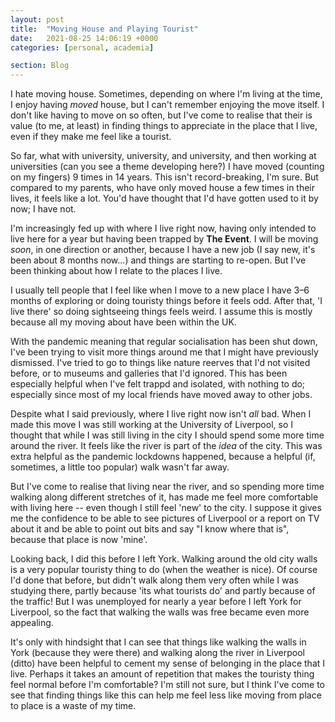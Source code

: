 ```yaml
---
layout: post
title:  "Moving House and Playing Tourist"
date:   2021-08-25 14:06:19 +0000
categories: [personal, academia]

section: Blog
---
```


I hate moving house. Sometimes, depending on where I'm living at the time, I enjoy having _moved_ house, but I can't remember enjoying the move itself. I don't like having to move on so often, but I've come to realise that their is value (to me, at least) in finding things to appreciate in the place that I live, even if they make me feel like a tourist.

So far, what with university, university, and university, and then working at universities (can you see a theme developing here?) I have moved (counting on my fingers) 9 times in 14 years. This isn't record-breaking, I'm sure. But compared to my parents, who have only moved house a few times in their lives, it feels like a lot. You'd have thought that I'd have gotten used to it by now; I have not.

I'm increasingly fed up with where I live right now, having only intended to live here for a year but having been trapped by **The Event**. I will be moving _soon_, in one direction or another, because I have a new job (I say new, it's been about 8 months now...) and things are starting to re-open. But I've been thinking about how I relate to the places I live.

I usually tell people that I feel like when I move to a new place I have 3–6 months of exploring or doing touristy things before it feels odd. After that, 'I live there' so doing sightseeing things feels weird. I assume this is mostly because all my moving about have been within the UK.

With the pandemic meaning that regular socialisation has been shut down, I've been trying to visit more things around me that I might have previously dismissed. I've tried to go to things like nature reerves that I'd not visited before, or to museums and galleries that I'd ignored. This has been especially helpful when I've felt trappd and isolated, with nothing to do; especially since most of my local friends have moved away to other jobs.

Despite what I said previously, where I live right now isn't _all_ bad. When I made this move I was still working at the University of Liverpool, so I thought that while I was still living in the city I should spend some more time around the river. It feels like the river is part of the _idea_ of the city. This was extra helpful as the pandemic lockdowns happened, because a helpful (if, sometimes, a little too popular) walk wasn't far away.

But I've come to realise that living near the river, and so spending more time walking along different stretches of it, has made me feel more comfortable with living here -- even though I still feel 'new' to the city. I suppose it gives me the confidence to be able to see pictures of Liverpool or a report on TV about it and be able to point out bits and say "I know where that is", because that place is now 'mine'.

Looking back, I did this before I left York. Walking around the old city walls is a very popular touristy thing to do (when the weather is nice). Of course I'd done that before, but didn't walk along them very often while I was studying there, partly because 'its what tourists do' and partly because of the traffic! But I was unemployed for nearly a year before I left York for Liverpool, so the fact that walking the walls was free became even more appealing.

It's only with hindsight that I can see that things like walking the walls in York (because they were there) and walking along the river in Liverpool (ditto) have been helpful to cement my sense of belonging in the place that I live. Perhaps it takes an amount of repetition that makes the touristy thing feel normal before I'm comfortable? I'm still not sure, but I think I've come to see that finding things like this can help me feel less like moving from place to place is a waste of my time.
